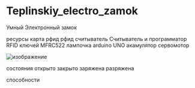 # Teplinskiy_electro_zamok
Умный Электронный замок 


ресурсы
карта рфид
рфид считыватель  Считыватель и программатор RFID ключей MFRC522
лампочка
arduino UNO
акамулятор
сервомотор

![изображение](https://github.com/user-attachments/assets/d722a3ed-3f78-4dc9-87af-8fe093995aaa)



состояния
открыто
закрыто
заряжена
разряжена

способности
